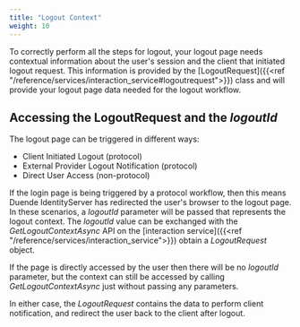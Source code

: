 ```yaml
---
title: "Logout Context"
weight: 10
---
```


To correctly perform all the steps for logout, your logout page needs contextual information about the user's session and the client that initiated logout request.
This information is provided by the [LogoutRequest]({{<ref "/reference/services/interaction_service#logoutrequest">}}) class and will provide your logout page data needed for the logout workflow.

## Accessing the LogoutRequest and the *logoutId*

The logout page can be triggered in different ways:
* Client Initiated Logout (protocol)
* External Provider Logout Notification (protocol)
* Direct User Access (non-protocol)

If the login page is being triggered by a protocol workflow, then this means Duende IdentityServer has redirected the user's browser to the logout page.
In these scenarios, a *logoutId* parameter will be passed that represents the logout context. 
The *logoutId* value can be exchanged with the *GetLogoutContextAsync* API on the [interaction service]({{<ref "/reference/services/interaction_service">}}) obtain a *LogoutRequest* object.

If the page is directly accessed by the user then there will be no *logoutId* parameter, but the context can still be accessed by calling *GetLogoutContextAsync* just without passing any parameters.

In either case, the *LogoutRequest* contains the data to perform client notification, and redirect the user back to the client after logout.
